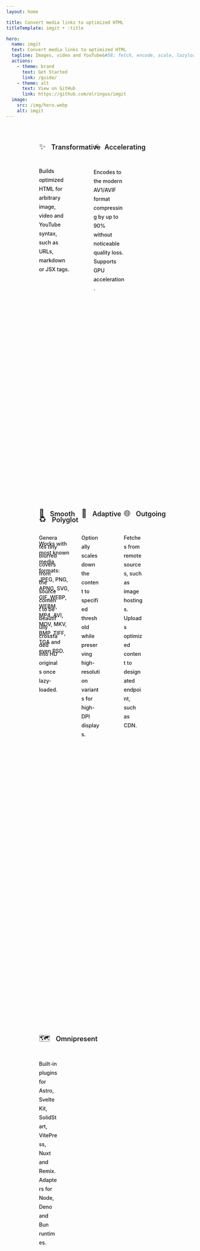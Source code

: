 ```yaml
---
layout: home

title: Convert media links to optimized HTML
titleTemplate: imgit • :title

hero:
  name: imgit
  text: Convert media links to optimized HTML
  tagline: Images, video and YouTube&#58; fetch, encode, scale, lazyload – for best UX and <a href="https://web.dev/vitals" target="_blank">Web Vitals</a>.
  actions:
    - theme: brand
      text: Get Started
      link: /guide/
    - theme: alt
      text: View on GitHub
      link: https://github.com/elringus/imgit
  image:
    src: /img/hero.webp
    alt: imgit
---
```


<div class="VPFeatures VPHomeFeatures">
    <div class="container">
        <div class="items" style="margin: -8px">
            <div class="items">
                <div class="grid-3 item">
                    <div class="VPLink no-icon VPFeature">
                        <article class="box">
                            <div class="box-title">
                                <div class="icon">✨</div>
                                <h2 class="title">Transformative</h2>
                            </div>
                            <p class="details">Builds optimized HTML for arbitrary image, video and YouTube syntax, such as URLs, markdown or JSX tags.</p></article>
                    </div>
                </div>
                <div class="grid-3 item">
                    <div class="VPLink no-icon VPFeature">
                        <article class="box">
                            <div class="box-title">
                                <div class="icon">⚡</div>
                                <h2 class="title">Accelerating</h2>
                            </div>
                            <p class="details">Encodes to the modern AV1/AVIF format compressing by up to 90% without noticeable quality loss. Supports GPU acceleration.</p></article>
                    </div>
                </div>
                <div class="grid-3 item">
                    <div class="VPLink no-icon VPFeature">
                        <article class="box">
                            <div class="box-title">
                                <div class="icon">♻️</div>
                                <h2 class="title">Polyglot</h2>
                            </div>
                            <p class="details">Works with most known media formats: JPEG, PNG, APNG, SVG, GIF, WEBP, WEBM, MP4, AVI, MOV, MKV, BMP, TIFF, TGA and even PSD.</p></article>
                    </div>
                </div>
            </div>
            <div class="items">
                <div class="grid-4 item">
                    <div class="VPLink no-icon VPFeature">
                        <article class="box">
                            <div class="box-title">
                                <div class="icon">🌊</div>
                                <h2 class="title">Smooth</h2>
                            </div>
                            <p class="details">Generates tiny blurred covers from the source content to be beautifully crossfaded into HD originals once lazy-loaded.</p></article>
                    </div>
                </div>
                <div class="grid-4 item">
                    <div class="VPLink no-icon VPFeature">
                        <article class="box">
                            <div class="box-title">
                                <div class="icon">📐</div>
                                <h2 class="title">Adaptive</h2>
                            </div>
                            <p class="details">Optionally scales down the content to specified threshold while preserving high-resolution variants for high-DPI displays.</p></article>
                    </div>
                </div>
                <div class="grid-4 item">
                    <div class="VPLink no-icon VPFeature">
                        <article class="box">
                            <div class="box-title">
                                <div class="icon">🌐</div>
                                <h2 class="title">Outgoing</h2>
                            </div>
                            <p class="details">Fetches from remote sources, such as image hostings. Uploads optimized content to designated endpoint, such as CDN.</p></article>
                    </div>
                </div>
                <div class="grid-4 item">
                    <div class="VPLink no-icon VPFeature">
                        <article class="box">
                            <div class="box-title">
                                <div class="icon">🗺️</div>
                                <h2 class="title">Omnipresent</h2>
                            </div>
                            <p class="details">Built-in plugins for Astro, SvelteKit, SolidStart, VitePress, Nuxt and Remix. Adapters for Node, Deno and Bun runtimes.</p></article>
                    </div>
                </div>
            </div>
        </div>
    </div>
</div>

<style>
:root {
  --vp-home-hero-name-color: transparent;
  --vp-home-hero-name-background: -webkit-linear-gradient(120deg, #ee3248 30%, #ffba3c);
  --vp-home-hero-image-background-image: linear-gradient(-45deg, #6719b7 50%, #ee3248 50%);
  --vp-home-hero-image-filter: blur(44px);
}

@media (min-width: 640px) {
  :root {
    --vp-home-hero-image-filter: blur(56px);
  }
}

@media (min-width: 960px) {
  :root {
    --vp-home-hero-image-filter: blur(68px);
  }

    .VPHome .name .clip {
        line-height: 64px;
        font-size: 60px;
    }

    .VPHome .main .text {
        line-height: 64px;
        font-size: 57px;
    }
}

.VPHome .tagline a {
    color: var(--vp-c-brand-1);
    text-decoration: underline;
    text-underline-offset: 5px;
    transition: color 0.25s;
}

.VPHome .tagline a:hover {
    color: var(--vp-c-brand-2);
}

.VPHome article .details a {
    color: var(--vp-c-brand-1);
    text-decoration: underline;
    text-underline-offset: 3px;
    transition: color 0.25s;
}

.VPHome article .details a:hover {
    color: var(--vp-c-brand-2);
}

.VPHome .VPButton.medium.brand {
    position: relative;
    padding-top: 5px;
    padding-bottom: 5px;
    padding-right: 15px;
    background-color: var(--vp-c-brand-1);
}

.VPHome .VPButton.medium.brand::after {
    content: "";
    mask: url("data:image/svg+xml,%3Csvg xmlns='http://www.w3.org/2000/svg' aria-hidden='true' width='22' height='22' viewBox='0 0 24 24' fill='currentColor'%3E%3Cpath d='M17.92 11.62a1.001 1.001 0 0 0-.21-.33l-5-5a1.003 1.003 0 1 0-1.42 1.42l3.3 3.29H7a1 1 0 0 0 0 2h7.59l-3.3 3.29a1.002 1.002 0 0 0 .325 1.639 1 1 0 0 0 1.095-.219l5-5a1 1 0 0 0 .21-.33 1 1 0 0 0 0-.76Z'%3E%3C/path%3E%3C/svg%3E") no-repeat 50% 50%;
    width: 10px;
    height: 10px;
    padding-left: 30px;
    background-color: var(--vp-button-brand-text);
}

.VPHome .VPButton.medium.alt {
    position: relative;
    padding-top: 5px;
    padding-bottom: 5px;
    padding-right: 15px;
}

.VPHome .VPButton.medium.alt::after {
    content: "";
    mask: url("data:image/svg+xml,%3Csvg xmlns='http://www.w3.org/2000/svg' width='20' height='20' viewBox='0 0 24 24' fill='currentColor'%3E%3Cpath d='M19.33 10.18a1 1 0 0 1-.77 0 1 1 0 0 1-.62-.93l.01-1.83-8.2 8.2a1 1 0 0 1-1.41-1.42l8.2-8.2H14.7a1 1 0 0 1 0-2h4.25a1 1 0 0 1 1 1v4.25a1 1 0 0 1-.62.93Z'%3E%3C/path%3E%3Cpath d='M11 4a1 1 0 1 1 0 2H7a1 1 0 0 0-1 1v10a1 1 0 0 0 1 1h10a1 1 0 0 0 1-1v-4a1 1 0 1 1 2 0v4a3 3 0 0 1-3 3H7a3 3 0 0 1-3-3V7a3 3 0 0 1 3-3h4Z'%3E%3C/path%3E%3C/svg%3E") no-repeat 50% 50%;
    width: 15px;
    height: 15px;
    padding-left: 32px;
    background-color: var(--vp-button-alt-text);
}
</style>

<style scoped>
/* A hack copying home page specific styles, as they're applied with guid attr. */
.VPFeatures { position: relative; padding: 0 24px; }
@media (min-width: 640px) { .VPFeatures { padding: 0 48px; } }
@media (min-width: 960px) { .VPFeatures { padding: 0 64px; } }
.container { margin: 0 auto; max-width: 1152px; }
.items { display: flex; flex-wrap: wrap; }
.item { padding: 8px; width: 100%; }
@media (min-width: 640px) { .item.grid-4 { width: 50%; } }
@media (min-width: 768px) { .item.grid-4 { width: 50%; } .item.grid-3 { width: calc(100% / 3); } }
@media (min-width: 960px) { .item.grid-4 {width: 25%} }
.VPFeature { display: block; border: 1px solid var(--vp-c-bg-soft); border-radius: 12px; height: 100%;background-color: var(--vp-c-bg-soft); transition: border-color .25s, background-color .25s; }
.box { display: flex; flex-direction: column; padding: 24px; height: 100%; }
.box-title { display: flex; align-items: baseline; column-gap: 15px; }
.icon {display: flex; justify-content: center; align-items: center; margin-bottom: 20px; border-radius: 6px;background-color: var(--vp-c-default-soft); width: 40px; height: 40px; font-size: 22px; transition: background-color .25s; }
.title { line-height: 24px; font-size: 18px; font-weight: 600; }
.details { flex-grow: 1; line-height: 24px; font-size: 14px; font-weight: 500; color: var(--vp-c-text-2); }
</style>
